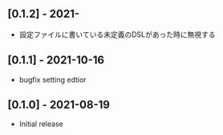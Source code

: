 ## [0.1.2] - 2021-
- 設定ファイルに書いている未定義のDSLがあった時に無視する

## [0.1.1] - 2021-10-16
- bugfix setting edtior

## [0.1.0] - 2021-08-19

- Initial release
